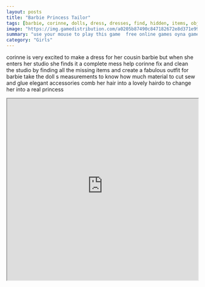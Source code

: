 ```yaml
---
layout: posts
title: "Barbie Princess Tailor"
tags: [barbie, corinne, dolls, dress, dresses, find, hidden, items, objects, princess, room, seek, sew, simulation, studio, tailor, free, online, games, oyna, game, free, games, play, play, games]
image: "https://img.gamedistribution.com/a0205b87490c847182672e8d371e9948.jpg"
summary: "use your mouse to play this game  free online games oyna game free games play play games"
category: "Girls"
---
```


corinne is very excited to make a dress for her cousin barbie but when she enters her studio she finds it a complete mess help corinne fix and clean the studio by finding all the missing items and create a fabulous outfit for barbie take the doll s measurements to know how much material to cut sew and glue elegant accessories comb her hair into a lovely hairdo to change her into a real princess

<iframe width="100%" height="480px;" src="https://flash.gamedistribution.com?game=a0205b87490c847182672e8d371e9948"></iframe>